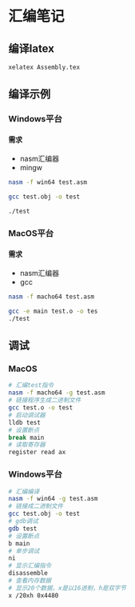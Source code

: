 # 汇编笔记

## 编译latex
```bash
xelatex Assembly.tex
```

## 编译示例
### Windows平台
#### 需求
* nasm汇编器
* mingw
```bash
nasm -f win64 test.asm

gcc test.obj -o test

./test
```
### MacOS平台
#### 需求
* nasm汇编器
* gcc
```bash
nasm -f macho64 test.asm

gcc -e main test.o -o tes
./test
```

## 调试
### MacOS
```bash
# 汇编test指令
nasm -f macho64 -g test.asm
# 链接程序生成二进制文件
gcc test.o -o test
# 启动调试器
lldb test
# 设置断点
break main
# 读取寄存器
register read ax
```
### Windows平台
```bash
# 汇编编译
nasm -f win64 -g test.asm
# 链接成二进制文件
gcc test.obj -o test
# gdb调试
gdb test
# 设置断点
b main
# 单步调试
ni
# 显示汇编指令
disassemble
# 查看内存数据
# 显示20个数据，x是以16进制，h是双字节
x /20xh 0x4480
```